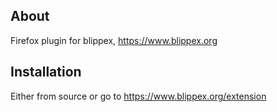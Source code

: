 ## About

Firefox plugin for blippex, https://www.blippex.org

## Installation

Either from source or go to https://www.blippex.org/extension
